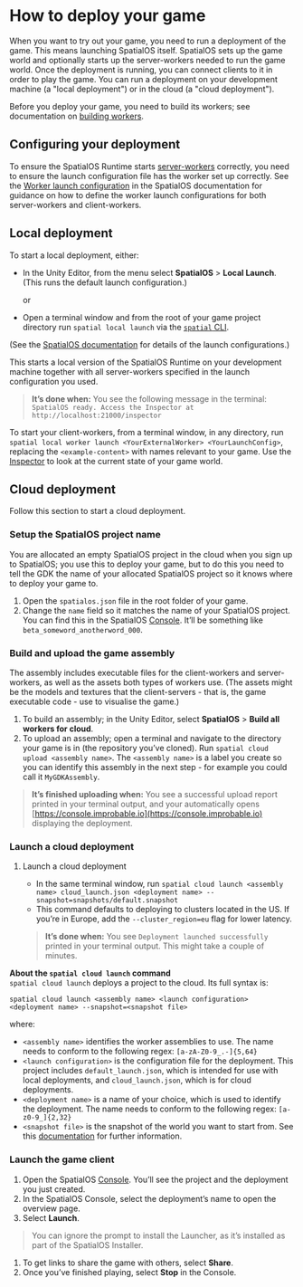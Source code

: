 [//]: # (Document the options UTY-1168)
[//]: # (Document the options UTY-1170)

# How to deploy your game

When you want to try out your game, you need to run a deployment of the game. This means launching SpatialOS itself. SpatialOS sets up the game world and optionally starts up the server-workers needed to run the game world. Once the deployment is running, you can connect clients to it in order to play the game. You can run a deployment on your development machine (a "local deployment") or in the cloud (a "cloud deployment").

Before you deploy your game, you need to build its workers; see documentation on [building workers]({{urlRoot}}/content/build).

## Configuring your deployment

To ensure the SpatialOS Runtime starts [server-workers](https://docs.improbable.io/reference/latest/shared/concepts/workers-load-balancing#server-workers) correctly, you need to ensure the launch configuration file has the worker set up correctly. See the [Worker launch configuration](https://docs.improbable.io/reference/latest/shared/worker-configuration/launch-configuration#worker-launch-configuration) in the SpatialOS documentation for guidance on how to define the worker launch configurations for both server-workers and client-workers.

## Local deployment

To start a local deployment, either:

* In the Unity Editor, from the menu select **SpatialOS** > **Local Launch**. (This runs the default launch configuration.)

    or
* Open a terminal window and from the root of your game project directory run `spatial local launch` via the [`spatial` CLI](https://docs.improbable.io/reference/latest/shared/glossary#the-spatial-command-line-tool-cli).

(See the [SpatialOS documentation](https://docs.improbable.io/reference/latest/shared/spatial-cli/spatial-local-launch) for details of the launch configurations.)

This starts a local version of the SpatialOS Runtime on your development machine together with all server-workers specified in the launch configuration you used.

> **It’s done when:** You see the following message in the terminal: `SpatialOS ready. Access the Inspector at http://localhost:21000/inspector`

To start your client-workers, from a terminal window, in any directory, run `spatial local worker launch <YourExternalWorker> <YourLaunchConfig>`, replacing the `<example-content>` with names relevant to your game. Use the [Inspector](https://docs.improbable.io/reference/latest/shared/operate/inspector) to look at the current state of your game world.

## Cloud deployment

Follow this section to start a cloud deployment.

### Setup the SpatialOS project name

You are allocated an empty SpatialOS project in the cloud when you sign up to SpatialOS; you use this to deploy your game, but to do this you need to tell the GDK the name of your allocated SpatialOS project so it knows where to deploy your game to.

1. Open the `spatialos.json` file in the root folder of your game.
1. Change the `name` field so it matches the name of your SpatialOS project. You can find this in the SpatialOS [Console](https://console.improbable.io). It’ll be something like `beta_someword_anotherword_000`.

### Build and upload the game assembly
The assembly includes executable files for the client-workers and server-workers, as well as the assets both types of workers use. (The assets might be the models and textures that the client-servers - that is, the game executable code - use to visualise the game.)

  1. To build an assembly; in the Unity Editor, select **SpatialOS** > **Build all workers for cloud**.
  1. To upload an assembly; open a terminal and navigate to the directory your game is in (the repository you’ve cloned). Run `spatial cloud upload <assembly name>`. The `<assembly name>` is a label you create so you can identify this assembly in the next step - for example you could call it `MyGDKAssembly`.

  > **It’s finished uploading when:** You see a successful upload report printed in your terminal output, and your automatically opens [https://console.improbable.io](https://console.improbable.io) displaying the deployment.

### Launch a cloud deployment
1. Launch a cloud deployment

   * In the same terminal window, run `spatial cloud launch <assembly name> cloud_launch.json <deployment name> --snapshot=snapshots/default.snapshot`
   * This command defaults to deploying to clusters located in the US. If you’re in Europe, add the `--cluster_region=eu` flag for lower latency.

   > **It’s done when:** You see `Deployment launched successfully` printed in your terminal output. This might take a couple of minutes.

**About the `spatial cloud launch` command**   
`spatial cloud launch` deploys a project to the cloud. Its full syntax is:

```
spatial cloud launch <assembly name> <launch configuration> <deployment name> --snapshot=<snapshot file>
```

where:

  * `<assembly name>` identifies the worker assemblies to use. The name needs to conform to the following regex: `[a-zA-Z0-9_.-]{5,64}`
  * `<launch configuration>` is the configuration file for the deployment. This project includes `default_launch.json`, which is intended for use with local deployments, and `cloud_launch.json`, which is for cloud deployments.
  * `<deployment name>` is a name of your choice, which is used to identify the deployment. The name needs to conform to the following regex: `[a-z0-9_]{2,32}`
  * `<snapshot file>` is the snapshot of the world you want to start from. See this [documentation]({{urlRoot}}/content/snapshots) for further information.

### Launch the game client

  1. Open the SpatialOS [Console](https://console.improbable.io/projects). You’ll see the project and the deployment you just created.
  1. In the SpatialOS Console, select the deployment’s name to open the overview page.
  1. Select **Launch**.
  
  > You can ignore the prompt to install the Launcher, as it’s installed as part of the SpatialOS Installer.
  
  1. To get links to share the game with others, select **Share**.
  1. Once you’ve finished playing, select **Stop** in the Console.